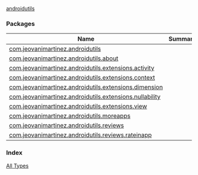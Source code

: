 [androidutils](./index.md)

### Packages

| Name | Summary |
|---|---|
| [com.jeovanimartinez.androidutils](com.jeovanimartinez.androidutils/index.md) |  |
| [com.jeovanimartinez.androidutils.about](com.jeovanimartinez.androidutils.about/index.md) |  |
| [com.jeovanimartinez.androidutils.extensions.activity](com.jeovanimartinez.androidutils.extensions.activity/index.md) |  |
| [com.jeovanimartinez.androidutils.extensions.context](com.jeovanimartinez.androidutils.extensions.context/index.md) |  |
| [com.jeovanimartinez.androidutils.extensions.dimension](com.jeovanimartinez.androidutils.extensions.dimension/index.md) |  |
| [com.jeovanimartinez.androidutils.extensions.nullability](com.jeovanimartinez.androidutils.extensions.nullability/index.md) |  |
| [com.jeovanimartinez.androidutils.extensions.view](com.jeovanimartinez.androidutils.extensions.view/index.md) |  |
| [com.jeovanimartinez.androidutils.moreapps](com.jeovanimartinez.androidutils.moreapps/index.md) |  |
| [com.jeovanimartinez.androidutils.reviews](com.jeovanimartinez.androidutils.reviews/index.md) |  |
| [com.jeovanimartinez.androidutils.reviews.rateinapp](com.jeovanimartinez.androidutils.reviews.rateinapp/index.md) |  |

### Index

[All Types](alltypes/index.md)